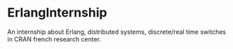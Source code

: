 ErlangInternship
================

An internship about Erlang, distributed systems, discrete/real time switches in CRAN french research center.
